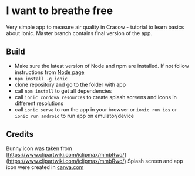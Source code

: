 # I want to breathe free

Very simple app to measure air quality in Cracow - tutorial to learn basics about Ionic. Master branch contains final version of the app.

## Build
- Make sure the latest version of Node and npm are installed. If not follow instructions from [Node page](https://nodejs.org/en/download/)
- ```npm install -g ionic```
- clone repository and go to the folder with app
- call ```npm install``` to get all dependencies
- call ```ionic cordova resources``` to create splash screens and icons in different resolutions
- call ```ionic serve``` to run the app in your browser or ```ionic run ios``` or ```ionic run android``` to run app on emulator/device


## Credits
Bunny icon was taken from [https://www.clipartwiki.com/iclipmax/mmbRwo/](https://www.clipartwiki.com/iclipmax/mmbRwo/)
Splash screen and app icon were created in [canva.com](www.canva.com)
